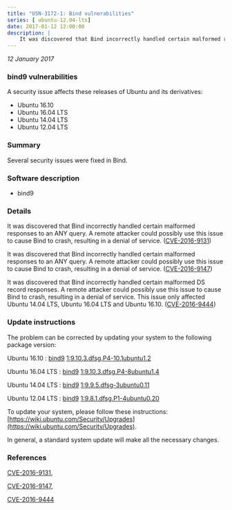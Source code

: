 ```yaml
---
title: "USN-3172-1: Bind vulnerabilities"
series: [ ubuntu-12.04-lts]
date: 2017-01-12 12:00:00
description: |
    It was discovered that Bind incorrectly handled certain malformed responses to an ANY query. A remote attacker could possibly use this issue to cause Bind to crash, resulting in a denial of service. ([CVE-2016-9131](http://people.ubuntu.com/~ubuntu-security/cve/CVE-2016-9131))
--- 
```

 
 

*12 January 2017*

### bind9 vulnerabilities

A security issue affects these releases of Ubuntu and its derivatives:

* Ubuntu 16.10
* Ubuntu 16.04 LTS
* Ubuntu 14.04 LTS
* Ubuntu 12.04 LTS

### Summary

Several security issues were fixed in Bind. 

### Software description

* bind9 

### Details

It was discovered that Bind incorrectly handled certain malformed responses to an ANY query. A remote attacker could possibly use this issue to cause Bind to crash, resulting in a denial of service. ([CVE-2016-9131](http://people.ubuntu.com/~ubuntu-security/cve/CVE-2016-9131))

It was discovered that Bind incorrectly handled certain malformed responses to an ANY query. A remote attacker could possibly use this issue to cause Bind to crash, resulting in a denial of service. ([CVE-2016-9147](http://people.ubuntu.com/~ubuntu-security/cve/CVE-2016-9147))

It was discovered that Bind incorrectly handled certain malformed DS record responses. A remote attacker could possibly use this issue to cause Bind to crash, resulting in a denial of service. This issue only affected Ubuntu 14.04 LTS, Ubuntu 16.04 LTS and Ubuntu 16.10. ([CVE-2016-9444](http://people.ubuntu.com/~ubuntu-security/cve/CVE-2016-9444)) 

### Update instructions

The problem can be corrected by updating your system to the following package version:

Ubuntu 16.10
 : [bind9](https://launchpad.net/ubuntu/+source/bind9) <span> [1:9.10.3.dfsg.P4-10.1ubuntu1.2](https://launchpad.net/ubuntu/+source/bind9/1:9.10.3.dfsg.P4-10.1ubuntu1.2) </span> 

Ubuntu 16.04 LTS
 : [bind9](https://launchpad.net/ubuntu/+source/bind9) <span> [1:9.10.3.dfsg.P4-8ubuntu1.4](https://launchpad.net/ubuntu/+source/bind9/1:9.10.3.dfsg.P4-8ubuntu1.4) </span> 

Ubuntu 14.04 LTS
 : [bind9](https://launchpad.net/ubuntu/+source/bind9) <span> [1:9.9.5.dfsg-3ubuntu0.11](https://launchpad.net/ubuntu/+source/bind9/1:9.9.5.dfsg-3ubuntu0.11) </span> 

Ubuntu 12.04 LTS
 : [bind9](https://launchpad.net/ubuntu/+source/bind9) <span> [1:9.8.1.dfsg.P1-4ubuntu0.20](https://launchpad.net/ubuntu/+source/bind9/1:9.8.1.dfsg.P1-4ubuntu0.20) </span> 

To update your system, please follow these instructions: [https://wiki.ubuntu.com/Security/Upgrades](https://wiki.ubuntu.com/Security/Upgrades).

In general, a standard system update will make all the necessary changes. 

### References

 
 [CVE-2016-9131](http://people.ubuntu.com/~ubuntu-security/cve/CVE-2016-9131), 

 [CVE-2016-9147](http://people.ubuntu.com/~ubuntu-security/cve/CVE-2016-9147), 

 [CVE-2016-9444](http://people.ubuntu.com/~ubuntu-security/cve/CVE-2016-9444)
 

